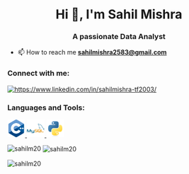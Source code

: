 <h1 align="center">Hi 👋, I'm Sahil Mishra</h1>
<h3 align="center">A passionate Data Analyst </h3>

- 📫 How to reach me **sahilmishra2583@gmail.com**

<h3 align="left">Connect with me:</h3>
<p align="left">
<a href="https://linkedin.com/in/https://www.linkedin.com/in/sahilmishra-tf2003/" target="blank"><img align="center" src="https://raw.githubusercontent.com/rahuldkjain/github-profile-readme-generator/master/src/images/icons/Social/linked-in-alt.svg" alt="https://www.linkedin.com/in/sahilmishra-tf2003/" height="30" width="40" /></a>
</p>

<h3 align="left">Languages and Tools:</h3>
<p align="left"> <a href="https://www.w3schools.com/cpp/" target="_blank" rel="noreferrer"> <img src="https://raw.githubusercontent.com/devicons/devicon/master/icons/cplusplus/cplusplus-original.svg" alt="cplusplus" width="40" height="40"/> </a> <a href="https://www.mysql.com/" target="_blank" rel="noreferrer"> <img src="https://raw.githubusercontent.com/devicons/devicon/master/icons/mysql/mysql-original-wordmark.svg" alt="mysql" width="40" height="40"/> </a> <a href="https://www.python.org" target="_blank" rel="noreferrer"> <img src="https://raw.githubusercontent.com/devicons/devicon/master/icons/python/python-original.svg" alt="python" width="40" height="40"/> </a> </p>

<p><img align="left" src="https://github-readme-stats.vercel.app/api/top-langs?username=sahilm20&show_icons=true&locale=en&layout=compact" alt="sahilm20" /></p>

<p>&nbsp;<img align="center" src="https://github-readme-stats.vercel.app/api?username=sahilm20&show_icons=true&locale=en" alt="sahilm20" /></p>

<p><img align="center" src="https://github-readme-streak-stats.herokuapp.com/?user=sahilm20&" alt="sahilm20" /></p>
